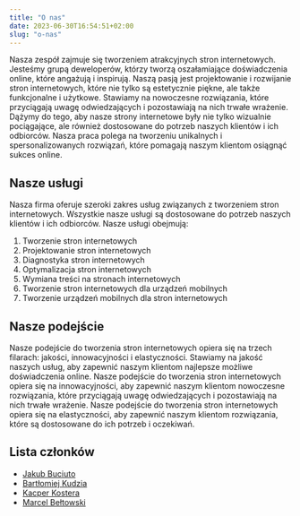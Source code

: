 ```yaml
---
title: "O nas"
date: 2023-06-30T16:54:51+02:00
slug: "o-nas"
---
```


Nasza zespół zajmuje się tworzeniem atrakcyjnych stron internetowych. Jesteśmy grupą deweloperów, którzy tworzą oszałamiające doświadczenia online, które angażują i inspirują. Naszą pasją jest projektowanie i rozwijanie stron internetowych, które nie tylko są estetycznie piękne, ale także funkcjonalne i użytkowe. Stawiamy na nowoczesne rozwiązania, które przyciągają uwagę odwiedzających i pozostawiają na nich trwałe wrażenie. Dążymy do tego, aby nasze strony internetowe były nie tylko wizualnie pociągające, ale również dostosowane do potrzeb naszych klientów i ich odbiorców. Nasza praca polega na tworzeniu unikalnych i spersonalizowanych rozwiązań, które pomagają naszym klientom osiągnąć sukces online.

## Nasze usługi

Nasza firma oferuje szeroki zakres usług związanych z tworzeniem stron internetowych. Wszystkie nasze usługi są dostosowane do potrzeb naszych klientów i ich odbiorców. Nasze usługi obejmują:

1. Tworzenie stron internetowych
1. Projektowanie stron internetowych
1. Diagnostyka stron internetowych
1. Optymalizacja stron internetowych
1. Wymiana treści na stronach internetowych
1. Tworzenie stron internetowych dla urządzeń mobilnych
1. Tworzenie urządzeń mobilnych dla stron internetowych

## Nasze podejście

Nasze podejście do tworzenia stron internetowych opiera się na trzech filarach: jakości, innowacyjności i elastyczności. Stawiamy na jakość naszych usług, aby zapewnić naszym klientom najlepsze możliwe doświadczenia online. Nasze podejście do tworzenia stron internetowych opiera się na innowacyjności, aby zapewnić naszym klientom nowoczesne rozwiązania, które przyciągają uwagę odwiedzających i pozostawiają na nich trwałe wrażenie. Nasze podejście do tworzenia stron internetowych opiera się na elastyczności, aby zapewnić naszym klientom rozwiązania, które są dostosowane do ich potrzeb i oczekiwań.

## Lista członków

- [Jakub Buciuto](https://github.com/MrJacob12)
- [Bartłomiej Kudzia](https://github.com/QQLKAA)
- [Kacper Kostera](https://github.com/Skimper)
- [Marcel Bełtowski](https://github.com/mbeltowski)


